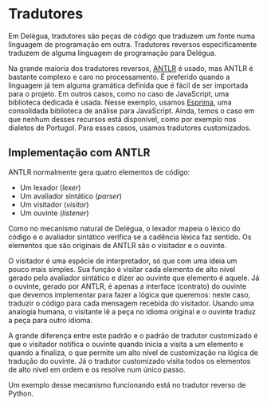# Tradutores

Em Delégua, tradutores são peças de código que traduzem um fonte numa linguagem de programação em outra. Tradutores reversos especificamente traduzem de alguma linguagem de programação para Delégua. 

Na grande maioria dos tradutores reversos, [ANTLR](https://www.antlr.org/) é usado, mas ANTLR é bastante complexo e caro no processamento. É preferido quando a linguagem já tem alguma gramática definida que é fácil de ser importada para o projeto. Em outros casos, como no caso de JavaScript, uma biblioteca dedicada é usada. Nesse exemplo, usamos [Esprima](https://www.npmjs.com/package/esprima), uma consolidada biblioteca de análise para JavaScript. Ainda, temos o caso em que nenhum desses recursos está disponível, como por exemplo nos dialetos de Portugol. Para esses casos, usamos tradutores customizados.

## Implementação com ANTLR

ANTLR normalmente gera quatro elementos de código:

- Um lexador (_lexer_)
- Um avaliador sintático (_parser_)
- Um visitador (_visitor_)
- Um ouvinte (_listener_)

Como no mecanismo natural de Delégua, o lexador mapeia o léxico do código e o avaliador sintático verifica se a cadência léxica faz sentido. Os elementos que são originais de ANTLR são o visitador e o ouvinte.

O visitador é uma espécie de interpretador, só que com uma ideia um pouco mais simples. Sua função é visitar cada elemento de alto nível gerado pelo avaliador sintático e dizer ao ouvinte que elemento é aquele. Já o ouvinte, gerado por ANTLR, é apenas a interface (contrato) do ouvinte que devemos implementar para fazer a lógica que queremos: neste caso, traduzir o código para cada mensagem recebida do visitador. Usando uma analogia humana, o visitante lê a peça no idioma original e o ouvinte traduz a peça para outro idioma. 

A grande diferença entre este padrão e o padrão de tradutor customizado é que o visitador notifica o ouvinte quando inicia a visita a um elemento e quando a finaliza, o que permite um alto nível de customização na lógica de tradução do ouvinte. Já o tradutor customizado visita todos os elementos de alto nível em ordem e os resolve num único passo. 

Um exemplo desse mecanismo funcionando está no tradutor reverso de Python.